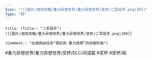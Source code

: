 ```yaml
---
Icon: "![[图片/游戏攻略/重力异想世界/重力异想世界/奖杯/二军投手.png|30]]"
Type: "铜"
---
```

```ad-common-bronze-trophy
title: (Title:: "二军投手")
![[图片/游戏攻略/重力异想世界/重力异想世界/奖杯/二军投手.png|100]]

(Comment:: "达成挑战任务“霓虹街-重力投掷”的白银阶级")
```

#重力异想世界/重力异想世界/奖杯/DLC/间谍篇 #奖杯 #奖杯/铜
